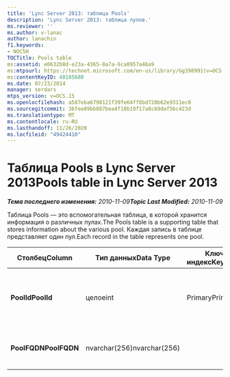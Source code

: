 ```yaml
---
title: 'Lync Server 2013: таблица Pools'
description: 'Lync Server 2013: таблица пулов.'
ms.reviewer: ''
ms.author: v-lanac
author: lanachin
f1.keywords:
- NOCSH
TOCTitle: Pools table
ms:assetid: e0632b8d-e23a-4365-8a7a-6ca0957a46a9
ms:mtpsurl: https://technet.microsoft.com/en-us/library/Gg398991(v=OCS.15)
ms:contentKeyID: 48185680
ms.date: 07/23/2014
manager: serdars
mtps_version: v=OCS.15
ms.openlocfilehash: a587eba6798121f39fe64ff8bd720b62e9311ec0
ms.sourcegitcommit: 36fee89bb887bea4f18b19f17a8c69daf5bc423d
ms.translationtype: MT
ms.contentlocale: ru-RU
ms.lasthandoff: 11/26/2020
ms.locfileid: "49424410"
---
```

# <a name="pools-table-in-lync-server-2013"></a><span data-ttu-id="f800c-103">Таблица Pools в Lync Server 2013</span><span class="sxs-lookup"><span data-stu-id="f800c-103">Pools table in Lync Server 2013</span></span>

<div data-xmlns="http://www.w3.org/1999/xhtml">

<div class="topic" data-xmlns="http://www.w3.org/1999/xhtml" data-msxsl="urn:schemas-microsoft-com:xslt" data-cs="https://msdn.microsoft.com/">

<div data-asp="https://msdn2.microsoft.com/asp">



</div>

<div id="mainSection">

<div id="mainBody"><span data-ttu-id="f800c-104">

<span> </span></span><span class="sxs-lookup"><span data-stu-id="f800c-104">

<span> </span></span></span>

<span data-ttu-id="f800c-105">_**Тема последнего изменения:** 2010-11-09_</span><span class="sxs-lookup"><span data-stu-id="f800c-105">_**Topic Last Modified:** 2010-11-09_</span></span>

<span data-ttu-id="f800c-106">Таблица Pools — это вспомогательная таблица, в которой хранится информация о различных пулах.</span><span class="sxs-lookup"><span data-stu-id="f800c-106">The Pools table is a supporting table that stores information about the various pool.</span></span> <span data-ttu-id="f800c-107">Каждая запись в таблице представляет один пул.</span><span class="sxs-lookup"><span data-stu-id="f800c-107">Each record in the table represents one pool.</span></span>


<table>
<colgroup>
<col style="width: 25%" />
<col style="width: 25%" />
<col style="width: 25%" />
<col style="width: 25%" />
</colgroup>
<thead>
<tr class="header">
<th><span data-ttu-id="f800c-108">Столбец</span><span class="sxs-lookup"><span data-stu-id="f800c-108">Column</span></span></th>
<th><span data-ttu-id="f800c-109">Тип данных</span><span class="sxs-lookup"><span data-stu-id="f800c-109">Data Type</span></span></th>
<th><span data-ttu-id="f800c-110">Ключ/индекс</span><span class="sxs-lookup"><span data-stu-id="f800c-110">Key/Index</span></span></th>
<th><span data-ttu-id="f800c-111">Сведения</span><span class="sxs-lookup"><span data-stu-id="f800c-111">Details</span></span></th>
</tr>
</thead>
<tbody>
<tr class="odd">
<td><p><span data-ttu-id="f800c-112"><strong>PoolId</strong></span><span class="sxs-lookup"><span data-stu-id="f800c-112"><strong>PoolId</strong></span></span></p></td>
<td><p><span data-ttu-id="f800c-113">целое</span><span class="sxs-lookup"><span data-stu-id="f800c-113">int</span></span></p></td>
<td><p><span data-ttu-id="f800c-114">Primary</span><span class="sxs-lookup"><span data-stu-id="f800c-114">Primary</span></span></p></td>
<td><p><span data-ttu-id="f800c-115">Уникальный номер, идентифицирующий этот пул.</span><span class="sxs-lookup"><span data-stu-id="f800c-115">Unique number identifying this pool.</span></span></p></td>
</tr>
<tr class="even">
<td><p><span data-ttu-id="f800c-116"><strong>PoolFQDN</strong></span><span class="sxs-lookup"><span data-stu-id="f800c-116"><strong>PoolFQDN</strong></span></span></p></td>
<td><p><span data-ttu-id="f800c-117">nvarchar(256)</span><span class="sxs-lookup"><span data-stu-id="f800c-117">nvarchar(256)</span></span></p></td>
<td><p> </p></td>
<td><p><span data-ttu-id="f800c-118">Полное доменное имя пула.</span><span class="sxs-lookup"><span data-stu-id="f800c-118">Pool FQDN.</span></span></p></td>
</tr>
</tbody>
</table><span data-ttu-id="f800c-119">


</div>

<span> </span>

</div>

</div>

</span><span class="sxs-lookup"><span data-stu-id="f800c-119">


</div>

<span> </span>

</div>

</div>

</span></span></div>

